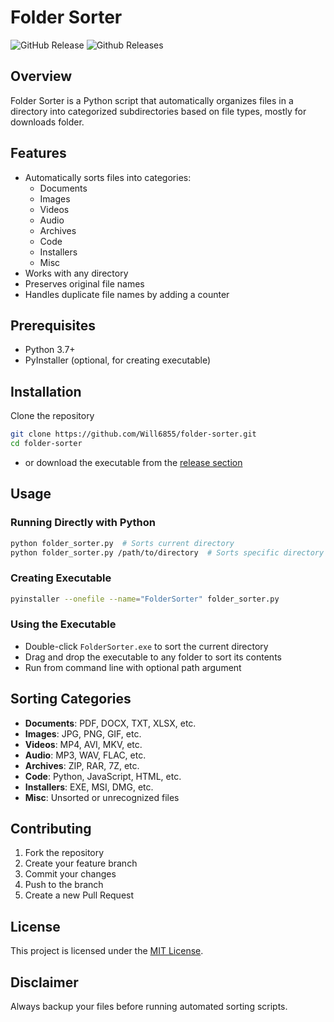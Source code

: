 # Folder Sorter
![GitHub Release](https://img.shields.io/github/v/release/Will6855/Folder-Sorter)
![Github Releases](https://img.shields.io/github/downloads/Will6855/Folder-Sorter/latest/total.svg)
## Overview
Folder Sorter is a Python script that automatically organizes files in a directory into categorized subdirectories based on file types, mostly for downloads folder.

## Features
- Automatically sorts files into categories:
  - Documents
  - Images
  - Videos
  - Audio
  - Archives
  - Code
  - Installers
  - Misc
- Works with any directory
- Preserves original file names
- Handles duplicate file names by adding a counter

## Prerequisites
- Python 3.7+
- PyInstaller (optional, for creating executable)

## Installation
Clone the repository
```bash
git clone https://github.com/Will6855/folder-sorter.git
cd folder-sorter
```
- or download the executable from the [release section](https://github.com/Will6855/folder-sorter/releases)


## Usage

### Running Directly with Python
```bash
python folder_sorter.py  # Sorts current directory
python folder_sorter.py /path/to/directory  # Sorts specific directory
```

### Creating Executable
```bash
pyinstaller --onefile --name="FolderSorter" folder_sorter.py
```

### Using the Executable
- Double-click `FolderSorter.exe` to sort the current directory
- Drag and drop the executable to any folder to sort its contents
- Run from command line with optional path argument

## Sorting Categories
- **Documents**: PDF, DOCX, TXT, XLSX, etc.
- **Images**: JPG, PNG, GIF, etc.
- **Videos**: MP4, AVI, MKV, etc.
- **Audio**: MP3, WAV, FLAC, etc.
- **Archives**: ZIP, RAR, 7Z, etc.
- **Code**: Python, JavaScript, HTML, etc.
- **Installers**: EXE, MSI, DMG, etc.
- **Misc**: Unsorted or unrecognized files

## Contributing
1. Fork the repository
2. Create your feature branch
3. Commit your changes
4. Push to the branch
5. Create a new Pull Request

## License
This project is licensed under the [MIT License](https://opensource.org/licenses/MIT).

## Disclaimer
Always backup your files before running automated sorting scripts.
